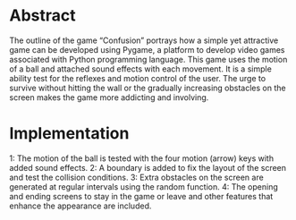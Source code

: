 # Abstract

The outline of the game “Confusion” portrays how a simple yet attractive game
can be developed using Pygame, a platform to develop video games associated with
Python programming language. This game uses the motion of a ball and attached
sound effects with each movement. It is a simple ability test for the reflexes
and motion control of the user. The urge to survive without hitting the wall or
the gradually increasing obstacles on the screen makes the game more addicting
and involving.


# Implementation

1:  The motion of the ball is tested with the four motion (arrow) keys with
    added sound effects.
2:  A boundary is added to fix the layout of the screen and test the collision
    conditions.
3:  Extra obstacles on the screen are generated at regular intervals using the
    random function.
4:  The opening and ending screens to stay in the game or leave and other
    features that enhance the appearance are included.
